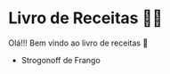 # Livro de Receitas :woman_cook:

Olá!!! Bem vindo ao livro de receitas :wave:

- Strogonoff de Frango

  
